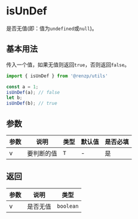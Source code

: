 # isUnDef

是否无值(即：值为`undefined`或`null`)。

## 基本用法

传入一个值，如果无值则返回`true`，否则返回`false`。

```ts
import { isUnDef } from '@renzp/utils'

const a = 1;
isUnDef(a); // false
let b;
isUnDef(b); // true
```

## 参数

| 参数 | 说明       | 类型 | 默认值 | 是否必填 |
| ---- | ---------- | ---- | ------ | -------- |
| v    | 要判断的值 | `T`  | -      | 是       |

## 返回

| 参数 | 说明     | 类型      |
| ---- | -------- | --------- |
| v    | 是否无值 | `boolean` |
